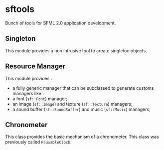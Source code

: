 sftools
=======

Bunch of tools for SFML 2.0 application development.


Singleton
---------

This module provides a non intrusive tool to create singleton objects.


Resource Manager
----------------

This module provides :

* a fully generic manager that can be subclassed to generate customs managers like :
* a font (`sf::Font`) manager;
* an image (`sf::Image`) and texture (`sf::Texture`) managers;
* a sound buffer (`sf::SoundBuffer`) and music (`sf::Music`) managers;


Chronometer
-----------

This class provides the basic mechanism of a chronometer. This class was previously called `PausableClock`.


